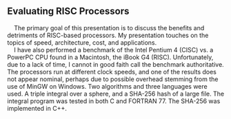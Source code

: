 ## Evaluating RISC Processors  
&nbsp;&nbsp;&nbsp;&nbsp;The primary goal of this presentation is to discuss the benefits and detriments of RISC-based processors. My presentation touches on the topics of speed, architecture, cost, and applications.  
&nbsp;&nbsp;&nbsp;&nbsp;I have also performed a benchmark of the Intel Pentium 4 (CISC) vs. a PowerPC CPU found in a Macintosh, the iBook G4 (RISC). Unfortunately, due to a lack of time, I cannot in good faith call the benchmark authoritative. The processors run at different clock speeds, and one of the results does not appear nominal, perhaps due to possible overhead stemming from the use of MinGW on Windows. Two algorithms and three languages were used. A triple integral over a sphere, and a SHA-256 hash of a large file. The integral program was tested in both C and FORTRAN 77. The SHA-256 was implemented in C++.  